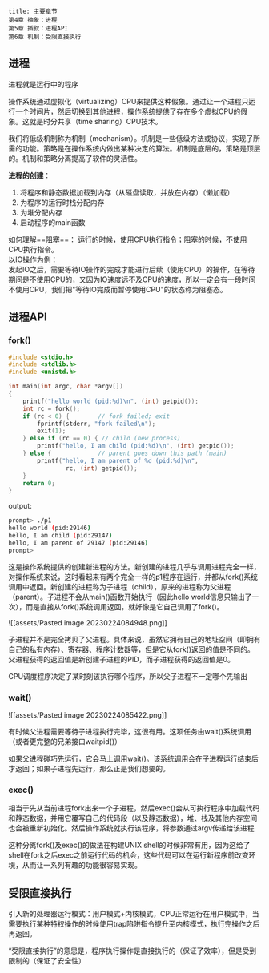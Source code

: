 ```ad-note
title: 主要章节
第4章 抽象：进程
第5章 插叙：进程API
第6章 机制：受限直接执行
```

## 进程

进程就是运行中的程序

操作系统通过虚拟化（virtualizing）CPU来提供这种假象。通过让一个进程只运行一个时间片，然后切换到其他进程，操作系统提供了存在多个虚拟CPU的假象。这就是时分共享（time sharing）CPU技术。

我们将低级机制称为机制（mechanism）。机制是一些低级方法或协议，实现了所需的功能。策略是在操作系统内做出某种决定的算法。机制是底层的，策略是顶层的。机制和策略分离提高了软件的灵活性。

**进程的创建**：
1. 将程序和静态数据加载到内存（从磁盘读取，并放在内存）（懒加载）
2. 为程序的运行时栈分配内存
3. 为堆分配内存
4. 启动程序的main函数

如何理解==阻塞==：
运行的时候，使用CPU执行指令；阻塞的时候，不使用CPU执行指令。  
以IO操作为例：  
发起IO之后，需要等待IO操作的完成才能进行后续（使用CPU）的操作，在等待期间是不使用CPU的，又因为IO速度远不及CPU的速度，所以一定会有一段时间不使用CPU，我们把"等待IO完成而暂停使用CPU"的状态称为阻塞态。

## 进程API

### fork()

```c
#include <stdio.h>
#include <stdlib.h>
#include <unistd.h>

int main(int argc, char *argv[])
{
    printf("hello world (pid:%d)\n", (int) getpid());
    int rc = fork();
    if (rc < 0) {        // fork failed; exit
        fprintf(stderr, "fork failed\n");
        exit(1);
    } else if (rc == 0) { // child (new process)
        printf("hello, I am child (pid:%d)\n", (int) getpid());
    } else {             // parent goes down this path (main)
        printf("hello, I am parent of %d (pid:%d)\n",
                rc, (int) getpid());
    }
    return 0;
}
```

output:

```bash
prompt> ./p1
hello world (pid:29146) 
hello, I am child (pid:29147)
hello, I am parent of 29147 (pid:29146) 
prompt>
```

这是操作系统提供的创建新进程的方法。新创建的进程几乎与调用进程完全一样，对操作系统来说，这时看起来有两个完全一样的p1程序在运行，并都从fork()系统调用中返回。新创建的进程称为子进程（child），原来的进程称为父进程（parent）。子进程不会从main()函数开始执行（因此hello world信息只输出了一次），而是直接从fork()系统调用返回，就好像是它自己调用了fork()。

![[assets/Pasted image 20230224084948.png]]

子进程并不是完全拷贝了父进程。具体来说，虽然它拥有自己的地址空间（即拥有自己的私有内存）、寄存器、程序计数器等，但是它从fork()返回的值是不同的。父进程获得的返回值是新创建子进程的PID，而子进程获得的返回值是0。

CPU调度程序决定了某时刻该执行哪个程序，所以父子进程不一定哪个先输出


### wait()

![[assets/Pasted image 20230224085422.png]]

有时候父进程需要等待子进程执行完毕，这很有用。这项任务由wait()系统调用（或者更完整的兄弟接口waitpid()）

如果父进程碰巧先运行，它会马上调用wait()。该系统调用会在子进程运行结束后才返回；如果子进程先运行，那么正是我们想要的。

### exec()

相当于先从当前进程fork出来一个子进程，然后exec()会从可执行程序中加载代码和静态数据，并用它覆写自己的代码段（以及静态数据），堆、栈及其他内存空间也会被重新初始化。然后操作系统就执行该程序，将参数通过argv传递给该进程

这种分离fork()及exec()的做法在构建UNIX shell的时候非常有用，因为这给了shell在fork之后exec之前运行代码的机会，这些代码可以在运行新程序前改变环境，从而让一系列有趣的功能很容易实现。

## 受限直接执行

引入新的处理器运行模式：用户模式+内核模式，CPU正常运行在用户模式中，当需要执行某种特权操作的时候使用trap陷阱指令提升至内核模式，执行完操作之后再返回。

“受限直接执行”的意思是，程序执行操作是直接执行的（保证了效率），但是受到限制的（保证了安全性）